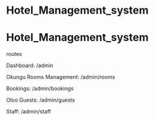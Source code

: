 # Hotel_Management_system

# Hotel_Management_system
routes

Dashboard: /admin

Okungu
Rooms Management: /admin/rooms

Bookings: /admin/bookings


Oloo
Guests: /admin/guests

Staff: /admin/staff
